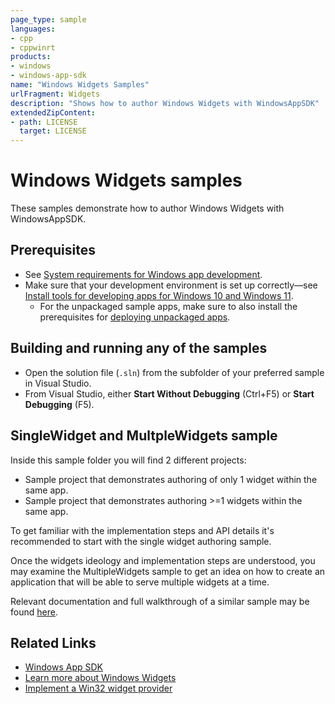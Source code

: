 ```yaml
---
page_type: sample
languages:
- cpp
- cppwinrt
products:
- windows
- windows-app-sdk
name: "Windows Widgets Samples"
urlFragment: Widgets
description: "Shows how to author Windows Widgets with WindowsAppSDK"
extendedZipContent:
- path: LICENSE
  target: LICENSE
---
```

# Windows Widgets samples

These samples demonstrate how to author Windows Widgets with WindowsAppSDK.

## Prerequisites

* See [System requirements for Windows app development](https://docs.microsoft.com/windows/apps/windows-app-sdk/system-requirements).
* Make sure that your development environment is set up correctly&mdash;see [Install tools for developing apps for Windows 10 and Windows 11](https://docs.microsoft.com/windows/apps/windows-app-sdk/set-up-your-development-environment).
    * For the unpackaged sample apps, make sure to also install the prerequisites for [deploying unpackaged apps](https://docs.microsoft.com/windows/apps/windows-app-sdk/deploy-unpackaged-apps).

## Building and running any of the samples

* Open the solution file (`.sln`) from the subfolder of your preferred sample in Visual Studio.
* From Visual Studio, either **Start Without Debugging** (Ctrl+F5) or **Start Debugging** (F5).

## SingleWidget and MultpleWidgets sample

Inside this sample folder you will find 2 different projects:
- Sample project that demonstrates authoring of only 1 widget within the same app.
- Sample project that demonstrates authoring >=1 widgets within the same app.
  
To get familiar with the implementation steps and API details it's recommended to start with the single widget authoring sample.

Once the widgets ideology and implementation steps are understood, you may examine the MultipleWidgets sample to get an idea on how to create an application that will be able to serve multiple widgets at a time.

Relevant documentation and full walkthrough of a similar sample may be found [here](https://learn.microsoft.com/en-us/windows/apps/develop/widgets/implement-widget-provider-win32).

## Related Links

- [Windows App SDK](https://docs.microsoft.com/windows/apps/windows-app-sdk/)
- [Learn more about Windows Widgets](https://learn.microsoft.com/en-us/windows/apps/design/widgets/)
- [Implement a Win32 widget provider](https://learn.microsoft.com/en-us/windows/apps/develop/widgets/implement-widget-provider-win32)
